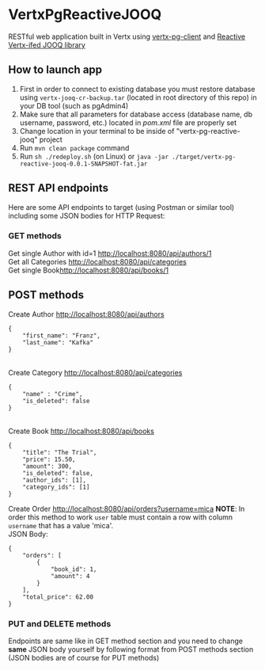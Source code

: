 # VertxPgReactiveJOOQ
RESTful web application built in Vertx using [vertx-pg-client](https://github.com/eclipse-vertx/vertx-sql-client/tree/master/vertx-pg-client) and [Reactive Vertx-ifed JOOQ library](https://github.com/jklingsporn/vertx-jooq/tree/master/vertx-jooq-classic-reactive)


## How to launch app
1) First in order to connect to existing database you must restore database using `vertx-jooq-cr-backup.tar` (located in root directory of this repo) in your DB tool (such as pgAdmin4)
2) Make sure that all parameters for database access (database name, db username, password, etc.) located in *pom.xml* file are properly set
3) Change location in your terminal to be inside of "vertx-pg-reactive-jooq" project
4) Run `mvn clean package` command
5) Run `sh ./redeploy.sh` (on Linux) or `java -jar ./target/vertx-pg-reactive-jooq-0.0.1-SNAPSHOT-fat.jar`


## REST API endpoints
Here are some API endpoints to target (using Postman or similar tool) including some JSON bodies for HTTP Request:

### GET methods
Get single Author with id=1 [http://localhost:8080/api/authors/1](http://localhost:8080/api/authors/1)<br/>
Get all Categories [http://localhost:8080/api/categories](http://localhost:8080/api/categories)<br/>
Get single Book[http://localhost:8080/api/books/1](http://localhost:8080/api/books/1)<br/>

## POST methods
Create Author [http://localhost:8080/api/authors](http://localhost:8080/api/authors)

```
{
	"first_name": "Franz",
	"last_name": "Kafka"
}
```

<br/>Create Category [http://localhost:8080/api/categories](http://localhost:8080/api/categories)
```
{
	"name" : "Crime",
	"is_deleted": false
}
```

<br/>Create Book [http://localhost:8080/api/books](http://localhost:8080/api/books)
```
{
	"title": "The Trial",
	"price": 15.50,
	"amount": 300,
	"is_deleted": false,
	"author_ids": [1],
	"category_ids": [1]
}	
```

Create Order [http://localhost:8080/api/orders?username=mica](http://localhost:8080/api/orders?username=mica)
**NOTE**: In order this method to work `user` table must contain a row with column `username` that has a value 'mica'.<br/>
JSON Body:
```
{
    "orders": [
        {
            "book_id": 1,
            "amount": 4
        }
    ],
    "total_price": 62.00
}
```

### PUT and DELETE methods
Endpoints are same like in GET method section and you need to change **same** JSON body yourself by following format from POST methods section (JSON bodies are of course for PUT methods)



